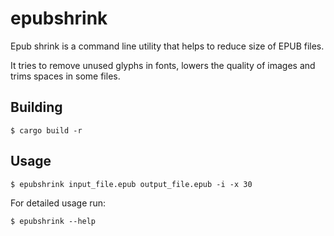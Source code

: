 # epubshrink

Epub shrink is a command line utility that helps to reduce size of EPUB files.

It tries to remove unused glyphs in fonts, lowers the quality of images and trims spaces in some files.

## Building

```shell
$ cargo build -r
```

## Usage

```shell
$ epubshrink input_file.epub output_file.epub -i -x 30
```

For detailed usage run:
```shell
$ epubshrink --help
```
